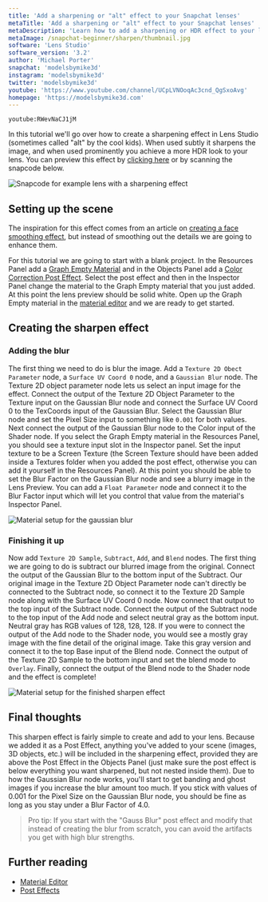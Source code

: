 ```yaml
---
title: 'Add a sharpening or "alt" effect to your Snapchat lenses'
metaTitle: 'Add a sharpening or "alt" effect to your Snapchat lenses'
metaDescription: 'Learn how to add a sharpening or HDR effect to your lenses!'
metaImage: /snapchat-beginner/sharpen/thumbnail.jpg
software: 'Lens Studio'
software_version: '3.2'
author: 'Michael Porter'
snapchat: 'modelsbymike3d'
instagram: 'modelsbymike3d'
twitter: 'modelsbymike3d'
youtube: 'https://www.youtube.com/channel/UCpLVNOoqAc3cnd_QgSxoAvg'
homepage: 'https://modelsbymike3d.com'
---
```


`youtube:RWevNaCJ1jM`

In this tutorial we'll go over how to create a sharpening effect in Lens Studio (sometimes called "alt" by the cool kids). When used subtly it sharpens the image, and when used prominently you achieve a more HDR look to your lens. You can preview this effect by [clicking here](https://www.snapchat.com/unlock/?type=SNAPCODE&uuid=665301c383954af8a813de5025351bf1&metadata=01) or by scanning the snapcode below.

![Snapcode for example lens with a sharpening effect](../../snapchat-beginner/sharpen/snapcode.svg)

## Setting up the scene

The inspiration for this effect comes from an article on [creating a face smoothing effect](https://medium.com/swlh/how-i-implemented-my-own-augmented-reality-beauty-mode-3bf3b74e5507), but instead of smoothing out the details we are going to enhance them.

For this tutorial we are going to start with a blank project. In the Resources Panel add a [Graph Empty Material](https://lensstudio.snapchat.com/guides/material-editor/introduction-and-concepts/) and in the Objects Panel add a [Color Correction Post Effect](https://lensstudio.snapchat.com/guides/2d/post-effect/). Select the post effect and then in the Inspector Panel change the material to the Graph Empty material that you just added. At this point the lens preview should be solid white. Open up the Graph Empty material in the [material editor](https://lensstudio.snapchat.com/guides/material-editor/material-editor-toolbar-and-shortcuts/) and we are ready to get started.

## Creating the sharpen effect

### Adding the blur

The first thing we need to do is blur the image. Add a `Texture 2D Obect Parameter` node, a `Surface UV Coord 0` node, and a `Gaussian Blur` node. The Texture 2D object parameter node lets us select an input image for the effect. Connect the output of the Texture 2D Object Parameter to the Texture input on the Gaussian Blur node and connect the Surface UV Coord 0 to the TexCoords input of the Gaussian Blur. Select the Gaussian Blur node and set the Pixel Size input to something like `0.001` for both values. Next connect the output of the Gaussian Blur node to the Color input of the Shader node. If you select the Graph Empty material in the Resources Panel, you should see a texture input slot in the Inspector panel. Set the input texture to be a Screen Texture (the Screen Texture should have been added inside a Textures folder when you added the post effect, otherwise you can add it yourself in the Resources Panel). At this point you should be able to set the Blur Factor on the Gaussian Blur node and see a blurry image in the Lens Preview. You can add a `Float Parameter` node and connect it to the Blur Factor input which will let you control that value from the material's Inspector Panel.

![Material setup for the gaussian blur](../../snapchat-beginner/sharpen/gaussian-blur.jpg)

### Finishing it up

Now add `Texture 2D Sample`, `Subtract`, `Add`, and `Blend` nodes. The first thing we are going to do is subtract our blurred image from the original. Connect the output of the Gaussian Blur to the bottom input of the Subtract. Our original image in the Texture 2D Object Parameter node can't directly be connected to the Subtract node, so connect it to the Texture 2D Sample node along with the Surface UV Coord 0 node. Now connect that output to the top input of the Subtract node. Connect the output of the Subtract node to the top input of the Add node and select neutral gray as the bottom input. Neutral gray has RGB values of 128, 128, 128. If you were to connect the output of the Add node to the Shader node, you would see a mostly gray image with the fine detail of the original image. Take this gray version and connect it to the top Base input of the Blend node. Connect the output of the Texture 2D Sample to the bottom input and set the blend mode to `Overlay`. Finally, connect the output of the Blend node to the Shader node and the effect is complete!

![Material setup for the finished sharpen effect](../../snapchat-beginner/sharpen/final-material.jpg)

## Final thoughts

This sharpen effect is fairly simple to create and add to your lens. Because we added it as a Post Effect, anything you've added to your scene (images, 3D objects, etc.) will be included in the sharpening effect, provided they are above the Post Effect in the Objects Panel (just make sure the post effect is below everything you want sharpened, but not nested inside them). Due to how the Gaussian Blur node works, you'll start to get banding and ghost images if you increase the blur amount too much. If you stick with values of 0.001 for the Pixel Size on the Gaussian Blur node, you should be fine as long as you stay under a Blur Factor of 4.0.

> Pro tip: If you start with the "Gauss Blur" post effect and modify that instead of creating the blur from scratch, you can avoid the artifacts you get with high blur strengths.

## Further reading

- [Material Editor](https://lensstudio.snapchat.com/guides/material-editor/introduction-and-concepts/)
- [Post Effects](https://lensstudio.snapchat.com/guides/2d/post-effect/)
